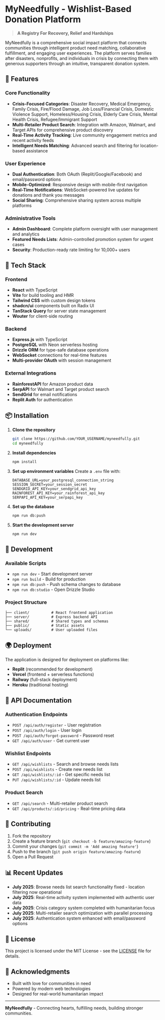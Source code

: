 # MyNeedfully - Wishlist-Based Donation Platform

> **A Registry For Recovery, Relief and Hardships**

MyNeedfully is a comprehensive social impact platform that connects communities through intelligent product need matching, collaborative fulfillment, and engaging user experiences. The platform serves families after disasters, nonprofits, and individuals in crisis by connecting them with generous supporters through an intuitive, transparent donation system.

## 🌟 Features

### Core Functionality
- **Crisis-Focused Categories**: Disaster Recovery, Medical Emergency, Family Crisis, Fire/Flood Damage, Job Loss/Financial Crisis, Domestic Violence Support, Homeless/Housing Crisis, Elderly Care Crisis, Mental Health Crisis, Refugee/Immigrant Support
- **Multi-Retailer Product Search**: Integration with Amazon, Walmart, and Target APIs for comprehensive product discovery
- **Real-Time Activity Tracking**: Live community engagement metrics and recent activity feeds
- **Intelligent Needs Matching**: Advanced search and filtering for location-based assistance

### User Experience
- **Dual Authentication**: Both OAuth (Replit/Google/Facebook) and email/password options
- **Mobile-Optimized**: Responsive design with mobile-first navigation
- **Real-Time Notifications**: WebSocket-powered live updates for donations and thank you messages
- **Social Sharing**: Comprehensive sharing system across multiple platforms

### Administrative Tools
- **Admin Dashboard**: Complete platform oversight with user management and analytics
- **Featured Needs Lists**: Admin-controlled promotion system for urgent cases
- **Security**: Production-ready rate limiting for 10,000+ users

## 🚀 Tech Stack

### Frontend
- **React** with TypeScript
- **Vite** for build tooling and HMR
- **Tailwind CSS** with custom design tokens
- **shadcn/ui** components built on Radix UI
- **TanStack Query** for server state management
- **Wouter** for client-side routing

### Backend
- **Express.js** with TypeScript
- **PostgreSQL** with Neon serverless hosting
- **Drizzle ORM** for type-safe database operations
- **WebSocket** connections for real-time features
- **Multi-provider OAuth** with session management

### External Integrations
- **RainforestAPI** for Amazon product data
- **SerpAPI** for Walmart and Target product search
- **SendGrid** for email notifications
- **Replit Auth** for authentication

## 📦 Installation

1. **Clone the repository**
   ```bash
   git clone https://github.com/YOUR_USERNAME/myneedfully.git
   cd myneedfully
   ```

2. **Install dependencies**
   ```bash
   npm install
   ```

3. **Set up environment variables**
   Create a `.env` file with:
   ```env
   DATABASE_URL=your_postgresql_connection_string
   SESSION_SECRET=your_session_secret
   SENDGRID_API_KEY=your_sendgrid_api_key
   RAINFOREST_API_KEY=your_rainforest_api_key
   SERPAPI_API_KEY=your_serpapi_key
   ```

4. **Set up the database**
   ```bash
   npm run db:push
   ```

5. **Start the development server**
   ```bash
   npm run dev
   ```

## 🔧 Development

### Available Scripts
- `npm run dev` - Start development server
- `npm run build` - Build for production
- `npm run db:push` - Push schema changes to database
- `npm run db:studio` - Open Drizzle Studio

### Project Structure
```
├── client/          # React frontend application
├── server/          # Express backend API
├── shared/          # Shared types and schemas
├── public/          # Static assets
└── uploads/         # User uploaded files
```

## 🌍 Deployment

The application is designed for deployment on platforms like:
- **Replit** (recommended for development)
- **Vercel** (frontend + serverless functions)
- **Railway** (full-stack deployment)
- **Heroku** (traditional hosting)

## 📝 API Documentation

### Authentication Endpoints
- `POST /api/auth/register` - User registration
- `POST /api/auth/login` - User login
- `POST /api/auth/forgot-password` - Password reset
- `GET /api/auth/user` - Get current user

### Wishlist Endpoints
- `GET /api/wishlists` - Search and browse needs lists
- `POST /api/wishlists` - Create new needs list
- `GET /api/wishlists/:id` - Get specific needs list
- `PUT /api/wishlists/:id` - Update needs list

### Product Search
- `GET /api/search` - Multi-retailer product search
- `GET /api/products/:id/pricing` - Real-time pricing data

## 🤝 Contributing

1. Fork the repository
2. Create a feature branch (`git checkout -b feature/amazing-feature`)
3. Commit your changes (`git commit -m 'Add amazing feature'`)
4. Push to the branch (`git push origin feature/amazing-feature`)
5. Open a Pull Request

## 📊 Recent Updates

- **July 2025**: Browse needs list search functionality fixed - location filtering now operational
- **July 2025**: Real-time activity system implemented with authentic user data
- **July 2025**: Crisis category system completed with humanitarian focus
- **July 2025**: Multi-retailer search optimization with parallel processing
- **July 2025**: Authentication system enhanced with email/password options

## 📄 License

This project is licensed under the MIT License - see the [LICENSE](LICENSE) file for details.

## 🙏 Acknowledgments

- Built with love for communities in need
- Powered by modern web technologies
- Designed for real-world humanitarian impact

---

**MyNeedfully** - Connecting hearts, fulfilling needs, building stronger communities.
